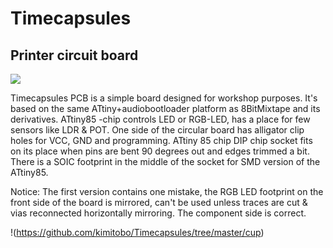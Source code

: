 # Timecapsules
## Printer circuit board

![](![timecapsules_pcb_sides](https://user-images.githubusercontent.com/3200190/47142096-bd06e900-d2f4-11e8-9445-59c0442cb25f.png))

Timecapsules PCB is a simple board designed for workshop purposes. It's based on the same ATtiny+audiobootloader platform as 8BitMixtape and its derivatives. ATtiny85 -chip controls LED or RGB-LED, has a place for few sensors like LDR & POT. One side of the circular board has alligator clip holes for VCC, GND and programming. ATtiny 85 chip DIP chip socket fits on its place when pins are bent 90 degrees out and edges trimmed a bit. There is a SOIC footprint in the middle of the socket for SMD version of the ATtiny85.

Notice: The first version contains one mistake, the RGB LED footprint on the front side of the board is mirrored, can't be used unless traces are cut & vias reconnected horizontally mirroring. The component side is correct.

!(https://github.com/kimitobo/Timecapsules/tree/master/cup)



